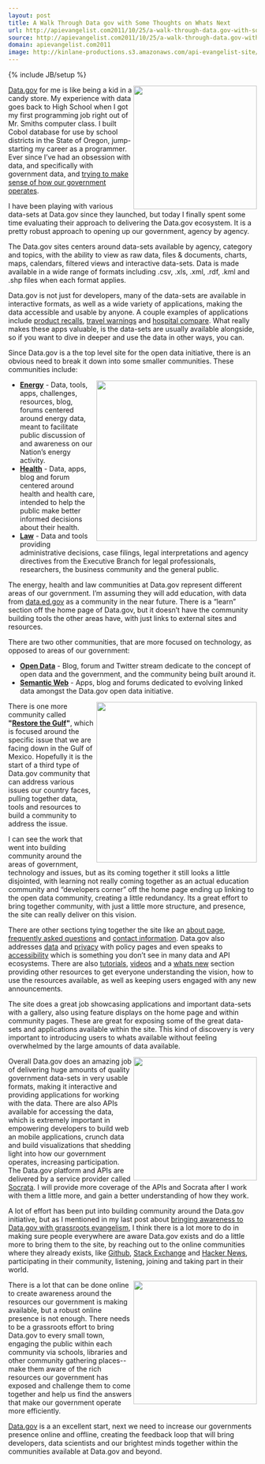 ```yaml
---
layout: post
title: A Walk Through Data gov with Some Thoughts on Whats Next
url: http://apievangelist.com2011/10/25/a-walk-through-data.gov-with-some-thoughts-on-whats-next/
source: http://apievangelist.com2011/10/25/a-walk-through-data.gov-with-some-thoughts-on-whats-next/
domain: apievangelist.com2011
image: http://kinlane-productions.s3.amazonaws.com/api-evangelist-site/blog/Datagov.png
---
```

{% include JB/setup %}<p>
     <a href="http://www.data.gov/" target="_blank"><img src="http://kinlane-productions.s3.amazonaws.com/api-evangelist/data-gov/Datagov.png"  width="250" align="right" /></a>
</p>
<p>
     <a href="http://www.data.gov/" target="_blank">Data.gov</a> for me is like being a kid in a candy store. My experience with data goes back to High School when I got my first programming job right out of Mr. Smiths computer class. I built Cobol database for use by school districts in the State of Oregon, jump-starting my career as a programmer. Ever since I’ve had an obsession with data, and specifically with government data, and <a title="trying to make sense how government operates" href="http://oregonbudget.laneworks.net/" target="_blank">trying to make sense of how our government operates</a>.
</p>
<p>
     I have been playing with various data-sets at Data.gov since they launched, but today I finally spent some time evaluating their approach to delivering the Data.gov ecosystem. It is a pretty robust approach to opening up our government, agency by agency.
</p>
<p>
     The Data.gov sites centers around data-sets available by agency, category and topics, with the ability to view as raw data, files &amp; documents, charts, maps, calendars, filtered views and interactive data-sets. Data is made available in a wide range of formats including .csv, .xls, .xml, .rdf, .kml and .shp files when each format applies.
</p>
<p>
     Data.gov is not just for developers, many of the data-sets are available in interactive formats, as well as a wide variety of applications, making the data accessible and usable by anyone. A couple examples of applications include <a title="product recalls" href="http://explore.data.gov/Wholesale-and-Retail-Trade/All-Product-Recalls/ezdk-xtg7" target="_blank">product recalls</a>, <a title="travel warnings" href="http://explore.data.gov/National-Security-and-Veterans-Affairs/Travel-Warnings/hkvp-3krc" target="_blank">travel warnings</a> and <a title="hospital compare" href="http://explore.data.gov/Social-Insurance-and-Human-Services/Hospital-Compare/g4a8-s9zu" target="_blank">hospital compare</a>. What really makes these apps valuable, is the data-sets are usually available alongside, so if you want to dive in deeper and use the data in other ways, you can.
</p>
<p>
     Since Data.gov is a the top level site for the open data initiative, there is an obvious need to break it down into some smaller communities. These communities include:
</p>
<p>
     <a title="Energy" href="http://www.data.gov/communities/energy" target="_blank"><img src="http://kinlane-productions.s3.amazonaws.com/api-evangelist/data-gov/Energy-Data-Gov.png"  width="325" align="right" /></a>
</p>
<ul>
     <li>
          <strong><a title="Energy" href="http://www.data.gov/communities/energy" target="_blank">Energy</a></strong> - Data, tools, apps, challenges, resources, blog, forums centered around energy data, meant to facilitate public discussion of and awareness on our Nation’s energy activity.
     </li>
     <li>
          <strong><a title="Health" href="http://www.data.gov/communities/health" target="_blank">Health</a></strong> - Data, apps, blog and forum centered around health and health care, intended to help the public make better informed decisions about their health.
     </li>
     <li>
          <strong><a title="Law" href="http://www.data.gov/communities/law" target="_blank">Law</a></strong> - Data and tools providing administrative decisions, case filings, legal interpretations and agency directives from the Executive Branch for legal professionals, researchers, the business community and the general public.
     </li>
</ul>
<p>
     The energy, health and law communities at Data.gov represent different areas of our government. I’m assuming they will add education, with data from <a title="data.ed.gov" href="http://data.ed.gov/" target="_blank">data.ed.gov</a> as a community in the near future. There is a “learn” section off the home page of Data.gov, but it doesn’t have the community building tools the other areas have, with just links to external sites and resources.
</p>
<p>
     There are two other communities, that are more focused on technology, as opposed to areas of our government:
</p>
<ul>
     <li>
          <strong><a title="Open Data" href="http://www.data.gov/communities/opendata" target="_blank">Open Data</a></strong> - Blog, forum and Twitter stream dedicate to the concept of open data and the government, and the community being built around it.
     </li>
     <li>
          <strong><a title="Semantic Web" href="http://www.data.gov/communities/semantic" target="_blank">Semantic Web</a></strong> - Apps, blog and forums dedicated to evolving linked data amongst the Data.gov open data initiative.
     </li>
</ul>
<p>
     <a title="Environmental and Compliance Data" href="http://explore.data.gov/Geography-and-Environment/EPA-Enforcement-and-Compliance-History-Online-ECHO/c8kh-iqih" target="_blank"><img src="http://kinlane-productions.s3.amazonaws.com/api-evangelist/data-gov/Environmental-Compliance-Data.png"  width="325" align="right" /></a>
</p>
<p>
     There is one more community called <strong>"<a title="Restore the Gulf" href="http://www.data.gov/restorethegulf" target="_blank">Restore the Gulf</a>"</strong>, which is focused around the specific issue that we are facing down in the Gulf of Mexico. Hopefully it is the start of a third type of Data.gov community that can address various issues our country faces, pulling together data, tools and resources to build a community to address the issue.
</p>
<p>
     I can see the work that went into building community around the areas of government, technology and issues, but as its coming together it still looks a little disjointed, with learning not really coming together as an actual education community and “developers corner” off the home page ending up linking to the open data community, creating a little redundancy. Its a great effort to bring together community, with just a little more structure, and presence, the site can really deliver on this vision.
</p>
<p>
     There are other sections tying together the site like an <a title="about page" href="http://www.data.gov/about" target="_blank">about page</a>, <a title="frequently asked questions" href="http://www.data.gov/faq">frequently asked questions</a> and <a title="contact information" href="http://www.data.gov/contact">contact information</a>. Data.gov also addresses <a title="data policy" href="http://www.data.gov/datapolicy">data</a> and <a title="privacy policy" href="http://www.data.gov/privacypolicy">privacy</a> with policy pages and even speaks to <a title="accessibility" href="http://www.data.gov/accessibility">accessibility</a> which is something you don’t see in many data and API ecosystems. There are also <a title="tutorials" href="http://www.data.gov/developersTB_inline?height=200&amp;width=400&amp;inlineId=tb_external">tutorials</a>, <a title="videos" href="http://www.data.gov/developersTB_inline?height=200&amp;width=400&amp;inlineId=tb_external">videos</a> and a <a title="whats new" href="http://www.data.gov/whatsnew">whats new</a> section providing other resources to get everyone understanding the vision, how to use the resources available, as well as keeping users engaged with any new announcements.
</p>
<p>
     The site does a great job showcasing applications and important data-sets with a gallery, also using feature displays on the home page and within community pages. These are great for exposing some of the great data-sets and applications available within the site. This kind of discovery is very important to introducing users to whats available without feeling overwhelmed by the large amounts of data available.
</p>
<p>
     <img src="http://kinlane-productions.s3.amazonaws.com/api-evangelist/data-gov/Featured-Tool.png"  width="250" align="right" />
</p>
<p>
     Overall Data.gov does an amazing job of delivering huge amounts of quality government data-sets in very usable formats, making it interactive and providing applications for working with the data. There are also APIs available for accessing the data, which is extremely important in empowering developers to build web an mobile applications, crunch data and build visualizations that shedding light into how our government operates, increasing participation. The Data.gov platform and APIs are delivered by a service provider called <a title="Socrata" href="http://www.socrata.com/" target="_blank">Socrata</a>. I will provide more coverage of the APIs and Socrata after I work with them a little more, and gain a better understanding of how they work.
</p>
<p>
     A lot of effort has been put into building community around the Data.gov initiative, but as I mentioned in my last post about <a title="Bringing Awareness to Data.Gov with Grassroots Evangelism" href="/2011/10/24/bringing-awareness-to-data-gov-with-grassroots-evangelism/" target="_blank">bringing awareness to Data.gov with grassroots evangelism</a>, I think there is a lot more to do in making sure people everywhere are aware Data.gov exists and do a little more to bring them to the site, by reaching out to the online communities where they already exists, like <a title="Github" href="http://github.com" target="_blank">Github</a>, <a title="Stack Exchange" href="http://stackexchange.com/" target="_blank">Stack Exchange</a> and <a title="Hacker News" href="http://news.ycombinator.com/" target="_blank">Hacker News</a>, participating in their community, listening, joining and taking part in their world.
</p>
<p>
     <img src="http://kinlane-productions.s3.amazonaws.com/api-evangelist/data-gov/digital-town-hall.png"  width="250" align="right" />
</p>
<p>
     There is a lot that can be done online to create awareness around the resources our government is making available, but a robust online presence is not enough. There needs to be a grassroots effort to bring Data.gov to every small town, engaging the public within each community via schools, libraries and other community gathering places--make them aware of the rich resources our government has exposed and challenge them to come together and help us find the answers that make our government operate more efficiently.
</p>
<p>
     <a href="http://www.data.gov/" target="_blank">Data.gov</a> is a an excellent start, next we need to increase our governments presence online and offline, creating the feedback loop that will bring developers, data scientists and our brightest minds together within the communities available at Data.gov and beyond.
</p>
